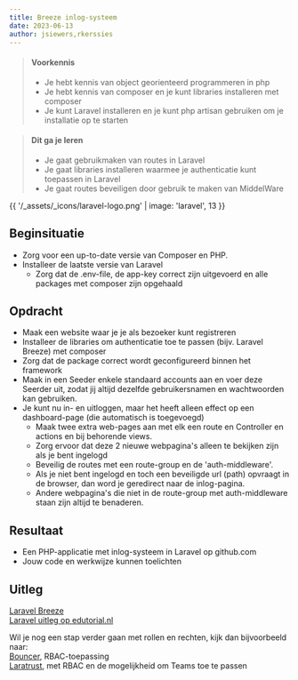 ```yaml
---
title: Breeze inlog-systeem
date: 2023-06-13
author: jsiewers,rkerssies
---
```


> #### Voorkennis
> * Je hebt kennis van object georienteerd programmeren in php
> * Je hebt kennis van composer en je kunt libraries installeren met composer
> * Je kunt Laravel installeren en je kunt php artisan gebruiken om je installatie op te starten

> #### Dit ga je leren
> * Je gaat gebruikmaken van routes in Laravel
> * Je gaat libraries installeren waarmee je authenticatie kunt toepassen in Laravel
> * Je gaat routes beveiligen door gebruik te maken van MiddelWare

{{ '/_assets/_icons/laravel-logo.png'  | image: 'laravel', 13 }}

## Beginsituatie
* Zorg voor een up-to-date versie van Composer en PHP.
* Installeer de laatste versie van Laravel
  * Zorg dat de .env-file, de app-key correct zijn uitgevoerd en alle packages met composer zijn opgehaald


##  Opdracht
* Maak een website waar je je als bezoeker kunt registreren
* Installeer de libraries om authenticatie toe te passen (bijv. Laravel Breeze) met composer
* Zorg dat de package correct wordt geconfigureerd binnen het framework
* Maak in een Seeder enkele standaard accounts aan en voer deze Seerder uit, zodat jij altijd dezelfde gebruikersnamen en wachtwoorden kan gebruiken.
* Je kunt nu in- en uitloggen, maar het heeft alleen effect op een dashboard-page (die automatisch is toegevoegd)
  * Maak twee extra web-pages aan met elk een route en Controller en actions en bij behorende views.
  * Zorg ervoor dat deze 2 nieuwe webpagina's alleen te bekijken zijn als je bent ingelogd
  * Beveilig de routes met een route-group en de 'auth-middleware'.
  * Als je niet bent ingelogd en toch een beveiligde url (path) opvraagt in de browser, dan word je geredirect naar de inlog-pagina.  
  * Andere webpagina's die niet in de route-group met auth-middleware staan zijn altijd te benaderen.

## Resultaat
* Een PHP-applicatie met inlog-systeem in Laravel op github.com
* Jouw code en werkwijze kunnen toelichten

## Uitleg
[Laravel Breeze](https://laravel.com/docs/11.x/starter-kits#laravel-breeze)<br>
[Laravel uitleg op edutorial.nl](http://www.edutorial.nl/laravel/introductie/)

Wil je nog een stap verder gaan met rollen en rechten, kijk dan bijvoorbeeld naar:<br>
[Bouncer](https://github.com/JosephSilber/bouncer), RBAC-toepassing <br>
[Laratrust](https://laratrust.santigarcor.me), met RBAC en de mogelijkheid om Teams toe te passen 
